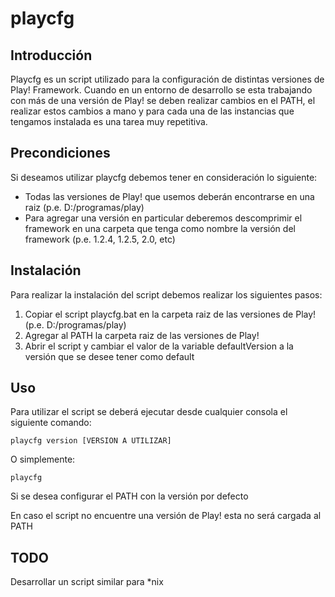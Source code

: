 playcfg
=======

Introducción
------------
Playcfg es un script utilizado para la configuración de distintas versiones de Play! Framework. Cuando en un entorno de desarrollo se esta trabajando con más de una versión de Play! se deben realizar cambios en el PATH, el realizar estos cambios a mano y para cada una de las instancias que tengamos instalada es una tarea muy repetitiva.

Precondiciones
--------------
Si deseamos utilizar playcfg debemos tener en consideración lo siguiente:

* Todas las versiones de Play! que usemos deberán encontrarse en una raiz (p.e. D:/programas/play)
* Para agregar una versión en particular deberemos descomprimir el framework en una carpeta que tenga como nombre la versión del framework (p.e. 1.2.4, 1.2.5, 2.0, etc)

Instalación
-----------
Para realizar la instalación del script debemos realizar los siguientes pasos:
1. Copiar el script playcfg.bat en la carpeta raiz de las versiones de Play! (p.e. D:/programas/play)
2. Agregar al PATH la carpeta raiz de las versiones de Play!
3. Abrir el script y cambiar el valor de la variable defaultVersion a la versión que se desee tener como default

Uso
---
Para utilizar el script se deberá ejecutar desde cualquier consola el siguiente comando:

	playcfg version [VERSION A UTILIZAR]

O simplemente:

	playcfg 

Si se desea configurar el PATH con la versión por defecto

En caso el script no encuentre una versión de Play! esta no será cargada al PATH

TODO
----
Desarrollar un script similar para *nix